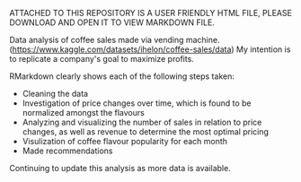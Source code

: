 ATTACHED TO THIS REPOSITORY IS A USER FRIENDLY HTML FILE, PLEASE DOWNLOAD AND OPEN IT TO VIEW MARKDOWN FILE.

Data analysis of coffee sales made via vending machine. (https://www.kaggle.com/datasets/ihelon/coffee-sales/data) 
My intention is to replicate a company's goal to maximize profits. 

RMarkdown clearly shows each of the following steps taken:

- Cleaning the data 
- Investigation of price changes over time, which is found to be normalized amongst the flavours
- Analyzing and visualizing the number of sales in relation to price changes, as well as revenue to determine the most optimal pricing
- Visulization of coffee flavour popularity for each month
- Made recommendations


Continuing to update this analysis as more data is available. 


